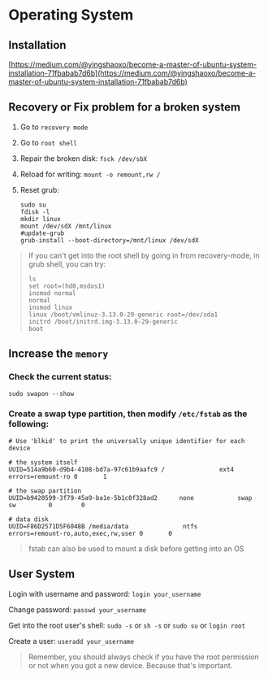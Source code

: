 # Operating System

## Installation

[https://medium.com/@yingshaoxo/become-a-master-of-ubuntu-system-installation-71fbabab7d6b](https://medium.com/@yingshaoxo/become-a-master-of-ubuntu-system-installation-71fbabab7d6b)

## Recovery or Fix problem for a broken system

1. Go to `recovery mode`
2. Go to `root shell`
3. Repair the broken disk: `fsck /dev/sbX`
4. Reload for writing: `mount -o remount,rw /`
5.  Reset grub:

    ```
    sudo su
    fdisk -l
    mkdir linux
    mount /dev/sdX /mnt/linux
    #update-grub
    grub-install --boot-directory=/mnt/linux /dev/sdX
    ```



> If you can't get into the root shell by going in from recovery-mode, in grub shell, you can try:
>
> ```
> ls
> set root=(hd0,msdos1)
> insmod normal
> normal
> insmod linux
> linux /boot/vmlinuz-3.13.0-29-generic root=/dev/sda1
> initrd /boot/initrd.img-3.13.0-29-generic
> boot
> ```

## Increase the `memory`

### Check the current status:

```
sudo swapon --show
```

### Create a swap type partition, then modify `/etc/fstab` as the following:

```
# Use 'blkid' to print the universally unique identifier for each device

# the system itself
UUID=514a9b60-d9b4-4108-bd7a-97c61b9aafc9 /               ext4    errors=remount-ro 0       1

# the swap partition
UUID=b9420599-3f79-45a9-ba1e-5b1c0f328ad2      none            swap      sw         0        0

# data disk
UUID=F86D2571D5F6048B /media/data               ntfs    errors=remount-ro,auto,exec,rw,user 0       0
```

> fstab can also be used to mount a disk before getting into an OS

## User System

Login with username and password: `login your_username`

Change password: `passwd your_username`

Get into the root user's shell: `sudo -s` or `sh -s` or `sudo su` or `login root`

Create a user: `useradd your_username`

> Remember, you should always check if you have the root permission or not when you got a new device. Because that's important.
